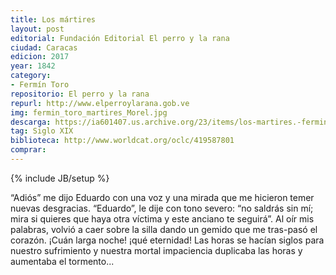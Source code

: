 ```yaml
---
title: Los mártires
layout: post
editorial: Fundación Editorial El perro y la rana
ciudad: Caracas
edicion: 2017
year: 1842
category:
- Fermín Toro
repositorio: El perro y la rana
repurl: http://www.elperroylarana.gob.ve
img: fermin_toro_martires_Morel.jpg
descarga: https://ia601407.us.archive.org/23/items/los-martires.-fermin-toro/Los%20martires.%20Ferm%C3%ADn%20Toro.pdf
tag: Siglo XIX
biblioteca: http://www.worldcat.org/oclc/419587801
comprar: 
---
```

{% include JB/setup %}

“Adiós” me dijo Eduardo con una voz y una mirada que me hicieron temer nuevas desgracias. “Eduardo”, le dije con tono severo: “no saldrás sin mí; mira si quieres que haya otra víctima y este anciano te seguirá”. Al oír mis palabras, volvió a caer sobre la silla dando un gemido que me tras-pasó el corazón. ¡Cuán larga noche! ¡qué eternidad! Las horas se hacían siglos para nuestro sufrimiento y nuestra mortal impaciencia duplicaba las horas y aumentaba el tormento...
